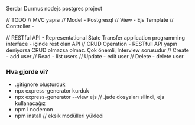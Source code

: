 Serdar Durmus
nodejs postgres project

// TODO
// MVC yapısı
// Model - Postgresql
// View - Ejs Template
// Controller - 

// RESTful API - Representational State Transfer application programming interface - içinde rest olan API
// CRUD Operation - RESTfull API yapın deniyorsa CRUD olmazsa olmaz. Çok önemli, Interview sorusudur
// Create - add user
// Read - list users
// Update - edit user
// Delete - delete user

### Hva gjorde vi?
- .gitignore oluşturduk
- npx express-generator kurduk
- npx express-generator --view ejs // .jade dosyaları silindi, ejs kullanacağız
- npm i nodemon
- npm install // eksik modülleri yükledi
